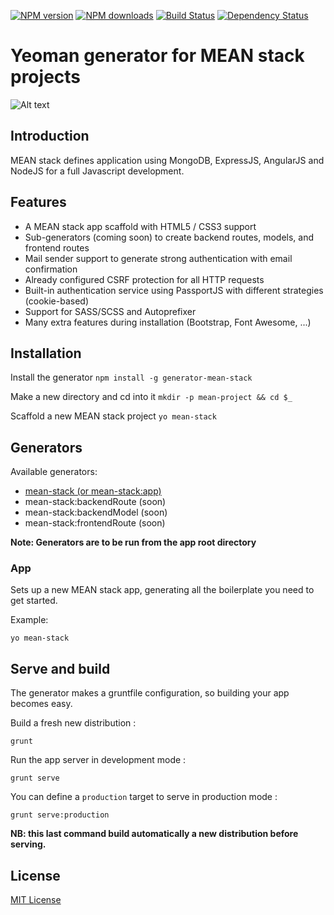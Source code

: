 [![NPM version](http://img.shields.io/npm/v/generator-mean-stack.svg?style=flat)](http://npmjs.org/generator-mean-stack)
[![NPM downloads](http://img.shields.io/npm/dm/generator-mean-stack.svg?style=flat)](http://npmjs.org/generator-mean-stack)
[![Build Status](http://img.shields.io/travis/jbltx/generator-mean-stack/master.svg?style=flat)](https://travis-ci.org/jbltx/generator-mean-stack)
[![Dependency Status](http://img.shields.io/david/jbltx/generator-mean-stack.svg?style=flat)](https://david-dm.org/jbltx/generator-mean-stack)


# Yeoman generator for MEAN stack projects 


![Alt text](http://i.imgur.com/p5qqOjE.png)

## Introduction

MEAN stack defines application using MongoDB, ExpressJS, AngularJS and NodeJS for a full Javascript development.

## Features

- A MEAN stack app scaffold with HTML5 / CSS3 support
- Sub-generators (coming soon) to create backend routes, models, and frontend routes
- Mail sender support to generate strong authentication with email confirmation
- Already configured CSRF protection for all HTTP requests
- Built-in authentication service using PassportJS with different strategies (cookie-based)
- Support for SASS/SCSS and Autoprefixer
- Many extra features during installation (Bootstrap, Font Awesome, ...)

## Installation

Install the generator `npm install -g generator-mean-stack`

Make a new directory and cd into it `mkdir -p mean-project && cd $_`

Scaffold a new MEAN stack project `yo mean-stack`

## Generators

Available generators:

- [mean-stack (or mean-stack:app)](#app)
- mean-stack:backendRoute (soon)
- mean-stack:backendModel (soon)
- mean-stack:frontendRoute (soon)

**Note: Generators are to be run from the app root directory**

### App

Sets up a new MEAN stack app, generating all the boilerplate you need to get started.

Example: 

```
yo mean-stack
```

## Serve and build

The generator makes a gruntfile configuration, so building your app becomes easy.

Build a fresh new distribution :

```
grunt
```

Run the app server in development mode :

```
grunt serve
```

You can define a `production` target to serve in production mode :

```
grunt serve:production
```

**NB: this last command build automatically a new distribution before serving.**

## License

[MIT License](https://github.com/jbltx/generator-mean-stack/blob/master/LICENSE)
